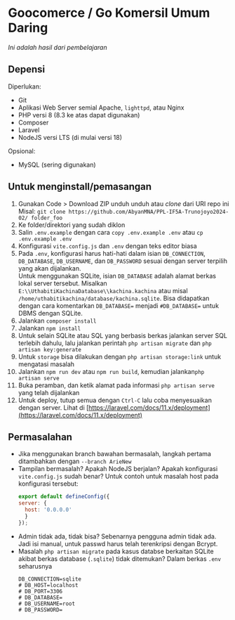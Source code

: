 # Goocomerce / Go Komersil Umum Daring
_Ini adalah hasil dari pembelajaran_

## Depensi
Diperlukan:
- Git
- Aplikasi Web Server semial Apache, `lighttpd`, atau Nginx
- PHP versi 8 (8.3 ke atas dapat digunakan)
- Composer
- Laravel
- NodeJS versi LTS (di mulai versi 18)

Opsional:
- MySQL (sering digunakan)

## Untuk menginstall/pemasangan
1. Gunakan Code > Download ZIP unduh unduh atau _clone_ dari URI repo ini<br/>
   Misal: `git clone https://github.com/AbyanMNA/PPL-IF5A-Trunojoyo2024-02/ folder_foo`
3. Ke folder/direktori yang sudah diklon
4. Salin `.env.example` dengan cara `copy .env.example .env` atau `cp .env.example .env`
5. Konfigurasi `vite.config.js` dan `.env` dengan teks editor biasa
6. Pada `.env`, konfigurasi harus hati-hati dalam isian `DB_CONNECTION`, `DB_DATABASE`, `DB_USERNAME`, dan `DB_PASSWORD` sesuai dengan server terpilih yang akan dijalankan.<br/>
   Untuk menggunakan SQLite, isian `DB_DATABASE` adalah alamat berkas lokal server tersebut. Misalkan `E:\\UthabitiKachinaDatabase\\kachina.kachina` atau misal `/home/uthabitikachina/database/kachina.sqlite`. Bisa didapatkan dengan cara komentarkan `DB_DATABASE=` menjadi `#DB_DATABASE=` untuk DBMS dengan SQLite.
8. Jalankan `composer install`
9. Jalankan `npm install`
10. Untuk selain SQLite atau SQL yang berbasis berkas jalankan server SQL terlebih dahulu, lalu jalankan perintah `php artisan migrate` dan `php artisan key:generate`
11. Untuk `storage` bisa dilakukan dengan `php artisan storage:link` untuk mengatasi masalah
12. Jalankan `npm run dev` atau `npm run build`, kemudian jalankan`php artisan serve`
13. Buka peramban, dan ketik alamat pada informasi `php artisan serve` yang telah dijalankan
14. Untuk deploy, tutup semua dengan `Ctrl-C` lalu coba menyesuaikan dengan server. Lihat di [https://laravel.com/docs/11.x/deployment](https://laravel.com/docs/11.x/deployment)

## Permasalahan
- Jika menggunakan branch bawahan bermasalah, langkah pertama ditambahkan dengan `--branch ArieNew`
- Tampilan bermasalah? Apakah NodeJS berjalan? Apakah konfigurasi `vite.config.js` sudah benar? Untuk contoh untuk masalah host pada konfigurasi tersebut:<br/>
  ```js
  export default defineConfig({
  server: {
    host: '0.0.0.0'
    }
  });
  ```
- Admin tidak ada, tidak bisa? Sebenarnya pengguna admin tidak ada. Jadi isi manual, untuk passwd harus telah terenkripsi dengan Bcrypt.
- Masalah `php artisan migrate` pada kasus databse berkaitan SQLite akibat berkas database (`.sqlite`) tidak ditemukan? Dalam berkas `.env` seharusnya
  ```.env
  DB_CONNECTION=sqlite
  # DB_HOST=localhost
  # DB_PORT=3306
  # DB_DATABASE=
  # DB_USERNAME=root
  # DB_PASSWORD=
  ```
